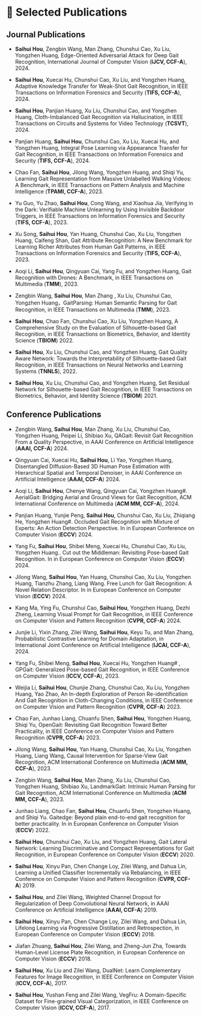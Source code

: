 
# 📝 Selected Publications 
## Journal Publications 
- **Saihui Hou**, Zengbin Wang, Man Zhang, Chunshui Cao, Xu Liu, Yongzhen Huang, Edge-Oriented Adversarial Attack for Deep Gait Recognition, International Journal of Computer Vision (**IJCV, CCF-A**), 2024.

- **Saihui Hou**, Xuecai Hu, Chunshui Cao, Xu Liu, and Yongzhen Huang, Adaptive Knowledge Transfer for Weak-Shot Gait Recognition, in IEEE Transactions on Information Forensics and Security (**TIFS, CCF-A**), 2024.

- **Saihui Hou**, Panjian Huang, Xu Liu, Chunshui Cao, and Yongzhen Huang, Cloth-Imbalanced Gait Recognition via Hallucination, in IEEE Transactions on Circuits and Systems for Video Technology (**TCSVT**), 2024.

- Panjian Huang, **Saihui Hou**, Chunshui Cao, Xu Liu, Xuecai Hu, and Yongzhen Huang, Integral Pose Learning via Appearance Transfer for Gait Recognition, in IEEE Transactions on Information Forensics and Security (**TIFS, CCF-A**), 2024.

- Chao Fan, **Saihui Hou**, Jilong Wang, Yongzhen Huang, and Shiqi Yu, Learning Gait Representation from Massive Unlabelled Walking Videos: A Benchmark, in IEEE Transactions on Pattern Analysis and Machine Intelligence (**TPAMI, CCF-A**), 2023.

- Yu Guo, Yu Zhao, **Saihui Hou**, Cong Wang, and Xiaohua Jia, Verifying in the Dark: Verifiable Machine Unlearning by Using Invisible Backdoor Triggers, in IEEE Transactions on Information Forensics and Security (**TIFS, CCF-A**), 2023.

- Xu Song, **Saihui Hou**, Yan Huang, Chunshui Cao, Xu Liu, Yongzhen Huang, Caifeng Shan, Gait Attribute Recognition: A New Benchmark for Learning Richer Attributes from Human Gait Patterns, in IEEE Transactions on Information Forensics and Security (**TIFS, CCF-A**), 2023.

- Aoqi Li, **Saihui Hou**, Qingyuan Cai, Yang Fu, and Yongzhen Huang, Gait Recognition with Drones: A Benchmark, in IEEE Transactions on Multimedia (**TMM**), 2023.

- Zengbin Wang, **Saihui Hou**, Man Zhang , Xu Liu, Chunshui Cao, Yongzhen Huang，GaitParsing: Human Semantic Parsing for Gait Recognition, in IEEE Transactions on Multimedia (**TMM**), 2023.

-  **Saihui Hou**, Chao Fan, Chunshui Cao, Xu Liu, Yongzhen Huang, A Comprehensive Study on the Evaluation of Silhouette-based Gait Recognition, in IEEE Transactions on Biometrics, Behavior, and Identity Science (**TBIOM**) 2022.

-  **Saihui Hou**, Xu Liu, Chunshui Cao, and Yongzhen Huang, Gait Quality Aware Network: Towards the Interpretability of Silhouette-based Gait Recognition, in IEEE Transactions on Neural Networks and Learning Systems (**TNNLS**), 2022.

-  **Saihui Hou**, Xu Liu, Chunshui Cao, and Yongzhen Huang, Set Residual Network for Silhouette-based Gait Recognition, in IEEE Transactions on Biometrics, Behavior, and Identity Science (**TBIOM**) 2021.

## Conference Publications

-  Zengbin Wang, **Saihui Hou**, Man Zhang, Xu Liu, Chunshui Cao, Yongzhen Huang, Peipei Li, Shibiao Xu, QAGait: Revisit Gait Recognition From a Quality Perspective, in AAAI Conference on Artificial Intelligence (**AAAI, CCF-A**) 2024.

-  Qingyuan Cai, Xuecai Hu, **Saihui Hou**, Li Yao, Yongzhen Huang, Disentangled Diffusion-Based 3D Human Pose Estimation with Hierarchical Spatial and Temporal Denoiser, in AAAI Conference on Artificial Intelligence (**AAAI, CCF-A**) 2024.

-  Aoqi Li, **Saihui Hou**, Chenye Wang, Qingyuan Cai, Yongzhen Huang#. AerialGait: Bridging Aerial and Ground Views for Gait Recognition, ACM International Conference on Multimedia (**ACM MM, CCF-A**), 2024.

-  Panjian Huang, Yunjie Peng, **Saihui Hou**, Chunshui Cao, Xu Liu, Zhiqiang He, Yongzhen Huang#. Occluded Gait Recognition with Mixture of Experts: An Action Detection Perspective. In in European Conference on Computer Vision (**ECCV**) 2024.

-  Yang Fu, **Saihui Hou**, Shibei Meng, Xuecai Hu, Chunshui Cao, Xu Liu, Yongzhen Huang.. Cut out the Middleman: Revisiting Pose-based Gait Recognition. In in European Conference on Computer Vision (**ECCV**) 2024.

-  Jilong Wang, **Saihui Hou**, Yan Huang, Chunshui Cao, Xu Liu, Yongzhen Huang, Tianzhu Zhang, Liang Wang. Free Lunch for Gait Recognition: A Novel Relation Descriptor. In in European Conference on Computer Vision (**ECCV**) 2024.

-  Kang Ma, Ying Fu, Chunshui Cao, **Saihui Hou**, Yongzhen Huang, Dezhi Zheng, Learning Visual Prompt for Gait Recognition, in IEEE Conference on Computer Vision and Pattern Recognition (**CVPR, CCF-A**) 2024.

-  Junjie Li, Yixin Zhang, Zilei Wang, **Saihui Hou**, Keyu Tu, and Man Zhang, Probabilistic Contrastive Learning for Domain Adaptation, in International Joint Conference on Artificial Intelligence (**IJCAI, CCF-A**), 2024.

-  Yang Fu, Shibei Meng, **Saihui Hou**, Xuecai Hu, Yongzhen Huang# , GPGait: Generalized Pose-based Gait Recognition, in IEEE Conference on Computer Vision (**ICCV, CCF-A**), 2023.

-  Weijia Li, **Saihui Hou**, Chunjie Zhang, Chunshui Cao, Xu Liu, Yongzhen Huang, Yao Zhao, An In-depth Exploration of Person Re-identification And Gait Recognition in Cloth-Changing Conditions, in IEEE Conference on Computer Vision and Pattern Recognition (**CVPR, CCF-A**) 2023.

-  Chao Fan, Junhao Liang, Chuanfu Shen, **Saihui Hou**, Yongzhen Huang, Shiqi Yu, OpenGait: Revisiting Gait Recognition Toward Better Practicality, in IEEE Conference on Computer Vision and Pattern Recognition (**CVPR, CCF-A**) 2023.

-  Jilong Wang, **Saihui Hou**, Yan Huang, Chunshui Cao, Xu Liu, Yongzhen Huang, Liang Wang, Causal Intervention for Sparse-View Gait Recognition, ACM International Conference on Multimedia (**ACM MM, CCF-A**), 2023.

-  Zengbin Wang, **Saihui Hou**, Man Zhang, Xu Liu, Chunshui Cao, Yongzhen Huang, Shibiao Xu, LandmarkGait: Intrinsic Human Parsing for Gait Recognition, ACM International Conference on Multimedia (**ACM MM, CCF-A**), 2023.

-  Junhao Liang, Chao Fan, **Saihui Hou**, Chuanfu Shen, Yongzhen Huang, and Shiqi Yu. Gaitedge: Beyond plain end-to-end gait recognition for better practicality. In in European Conference on Computer Vision (**ECCV**) 2022.

-  **Saihui Hou**, Chunshui Cao, Xu Liu, and Yongzhen Huang, Gait Lateral Network: Learning Discriminative and Compact Representations for Gait Recognition, in European Conference on Computer Vision (**ECCV**) 2020.

-  **Saihui Hou**, Xinyu Pan, Chen Change Loy, Zilei Wang, and Dahua Lin, Learning a Unified Classifier Incrementally via Rebalancing, in IEEE Conference on Computer Vision and Pattern Recognition (**CVPR, CCF-A**) 2019.

-  **Saihui Hou**, and Zilei Wang, Weighted Channel Dropout for Regularization of Deep Convolutional Neural Network, in AAAI Conference on Artificial Intelligence (**AAAI, CCF-A**) 2019.

-  **Saihui Hou**, Xinyu Pan, Chen Change Loy, Zilei Wang, and Dahua Lin, Lifelong Learning via Progressive Distillation and Retrospection, in European Conference on Computer Vision (**ECCV**) 2018.

-  Jiafan Zhuang, **Saihui Hou**, Zilei Wang, and Zheng-Jun Zha, Towards Human-Level License Plate Recognition, in European Conference on Computer Vision (**ECCV**) 2018.

-  **Saihui Hou**, Xu Liu and Zilei Wang, DualNet: Learn Complementary Features for Image Recognition, in IEEE Conference on Computer Vision (**ICCV, CCF-A**), 2017.

-  **Saihui Hou**, Yushan Feng and Zilei Wang, VegFru: A Domain-Specific Dataset for Fine-grained Visual Categorization, in IEEE Conference on Computer Vision (**ICCV, CCF-A**), 2017.